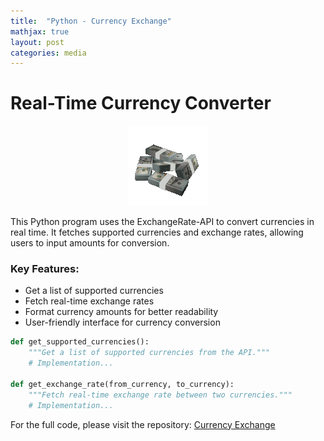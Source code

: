 ```yaml
---
title:  "Python - Currency Exchange"
mathjax: true
layout: post
categories: media
---
```


# Real-Time Currency Converter
<div align="center">
	<img src='../assets/images/spinning-money-transparent.gif' />
</div>

This Python program uses the ExchangeRate-API to convert currencies in real time. It fetches supported currencies and exchange rates, allowing users to input amounts for conversion.

### Key Features:
- Get a list of supported currencies
- Fetch real-time exchange rates
- Format currency amounts for better readability
- User-friendly interface for currency conversion

```python
def get_supported_currencies():
    """Get a list of supported currencies from the API."""
    # Implementation...

def get_exchange_rate(from_currency, to_currency):
    """Fetch real-time exchange rate between two currencies."""
    # Implementation...
```

For the full code, please visit the repository:
<a href="https://github.com/6cox9/Python-CurrencyConvertor/" target="_blank">Currency Exchange</a>
